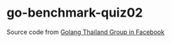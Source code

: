 # go-benchmark-quiz02

Source code from [Golang Thailand Group in Facebook](https://web.facebook.com/groups/584867114995854/permalink/1003891149760113/)
